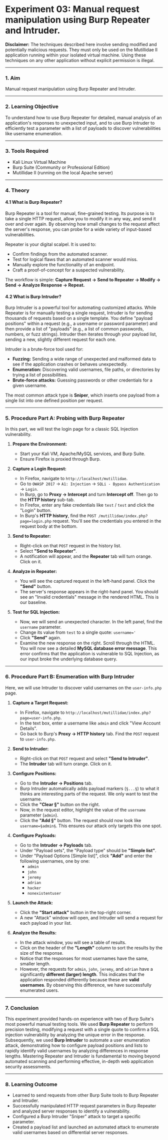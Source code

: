 # Experiment 03: Manual request manipulation using Burp Repeater and Intruder.

**Disclaimer:** The techniques described here involve sending modified and potentially malicious requests. They must only be used on the Mutillidae II application running within your isolated virtual machine. Using these techniques on any other application without explicit permission is illegal.

---

### **1. Aim**

Manual request manipulation using Burp Repeater and Intruder.

---

### **2. Learning Objective**

To understand how to use Burp Repeater for detailed, manual analysis of an application's responses to unexpected input, and to use Burp Intruder to efficiently test a parameter with a list of payloads to discover vulnerabilities like username enumeration.

---

### **3. Tools Required**

- Kali Linux Virtual Machine
- Burp Suite (Community or Professional Edition)
- Mutillidae II (running on the local Apache server)

---

### **4. Theory**

#### **4.1 What is Burp Repeater?**

Burp Repeater is a tool for manual, fine-grained testing. Its purpose is to take a single HTTP request, allow you to modify it in any way, and send it over and over again. By observing how small changes to the request affect the server's response, you can probe for a wide variety of input-based vulnerabilities.

Repeater is your digital scalpel. It is used to:

- Confirm findings from the automated scanner.
- Test for logical flaws that an automated scanner would miss.
- Manually explore the functionality of an endpoint.
- Craft a proof-of-concept for a suspected vulnerability.

The workflow is simple: **Capture Request -> Send to Repeater -> Modify -> Send -> Analyze Response -> Repeat.**

#### **4.2 What is Burp Intruder?**

Burp Intruder is a powerful tool for automating customized attacks. While Repeater is for manually testing a single request, Intruder is for sending thousands of requests based on a single template. You define "payload positions" within a request (e.g., a username or password parameter) and then provide a list of "payloads" (e.g., a list of common passwords, numbers, or fuzz strings). Intruder then iterates through your payload list, sending a new, slightly different request for each one.

Intruder is a brute-force tool used for:

- **Fuzzing:** Sending a wide range of unexpected and malformed data to see if the application crashes or behaves unexpectedly.
- **Enumeration:** Discovering valid usernames, file paths, or directories by trying a list of possibilities.
- **Brute-force attacks:** Guessing passwords or other credentials for a given username.

The most common attack type is **Sniper**, which inserts one payload from a single list into one defined position per request.

---

### **5. Procedure Part A: Probing with Burp Repeater**

In this part, we will test the login page for a classic SQL Injection vulnerability.

1.  **Prepare the Environment:**

    - Start your Kali VM, Apache/MySQL services, and Burp Suite.
    - Ensure Firefox is proxied through Burp.

2.  **Capture a Login Request:**

    - In Firefox, navigate to `http://localhost/mutillidae`.
    - Go to `OWASP 2017` -> `A1: Injection` -> `SQLi - Bypass Authentication` -> `Login`.
    - In Burp, go to **Proxy -> Intercept** and turn **Intercept off**. Then go to the **HTTP history** sub-tab.
    - In Firefox, enter any fake credentials like `test` / `test` and click the "Login" button.
    - In Burp's **HTTP history**, find the `POST /mutillidae/index.php?page=login.php` request. You'll see the credentials you entered in the request body at the bottom.

3.  **Send to Repeater:**

    - Right-click on that `POST` request in the history list.
    - Select **"Send to Repeater"**.
    - A notification will appear, and the **Repeater** tab will turn orange. Click on it.

4.  **Analyze in Repeater:**

    - You will see the captured request in the left-hand panel. Click the **"Send"** button.
    - The server's response appears in the right-hand panel. You should see an "Invalid credentials" message in the rendered HTML. This is our baseline.

5.  **Test for SQL Injection:**
    - Now, we will send an unexpected character. In the left panel, find the `username` parameter.
    - Change its value from `test` to a single quote: `username='`
    - Click **"Send"** again.
    - Examine the new response on the right. Scroll through the HTML. You will now see a detailed **MySQL database error message**. This error confirms that the application is vulnerable to SQL Injection, as our input broke the underlying database query.

---

### **6. Procedure Part B: Enumeration with Burp Intruder**

Here, we will use Intruder to discover valid usernames on the `user-info.php` page.

1.  **Capture a Target Request:**

    - In Firefox, navigate to `http://localhost/mutillidae/index.php?page=user-info.php`.
    - In the text box, enter a username like `admin` and click "View Account Details".
    - Go back to Burp's **Proxy -> HTTP history** tab. Find the `POST` request to `user-info.php`.

2.  **Send to Intruder:**

    - Right-click on that `POST` request and select **"Send to Intruder"**.
    - The **Intruder** tab will turn orange. Click on it.

3.  **Configure Positions:**

    - Go to the **Intruder -> Positions** tab.
    - Burp Intruder automatically adds payload markers (`§...§`) to what it thinks are interesting parts of the request. We only want to test the username.
    - Click the **"Clear §"** button on the right.
    - Now, in the request editor, highlight the value of the `username` parameter (`admin`).
    - Click the **"Add §"** button. The request should now look like `username=§admin§`. This ensures our attack only targets this one spot.

4.  **Configure Payloads:**

    - Go to the **Intruder -> Payloads** tab.
    - Under "Payload sets", the "Payload type" should be **"Simple list"**.
    - Under "Payload Options [Simple list]", click **"Add"** and enter the following usernames, one by one:
      - `admin`
      - `john`
      - `jeremy`
      - `adrian`
      - `hacker`
      - `nonexistentuser`

5.  **Launch the Attack:**

    - Click the **"Start attack"** button in the top-right corner.
    - A new "Attack" window will open, and Intruder will send a request for each payload in your list.

6.  **Analyze the Results:**
    - In the attack window, you will see a table of results.
    - Click on the header of the **"Length"** column to sort the results by the size of the response.
    - Notice that the responses for most usernames have the same, smaller length.
    - However, the requests for `admin`, `john`, `jeremy`, and `adrian` have a significantly **different (larger) length**. This indicates that the application responded differently because these are **valid usernames**. By observing this difference, we have successfully enumerated users.

---

### **7. Conclusion**

This experiment provided hands-on experience with two of Burp Suite's most powerful manual testing tools. We used **Burp Repeater** to perform precision testing, modifying a request with a single quote to confirm a SQL injection vulnerability by analyzing the unique error in the response. Subsequently, we used **Burp Intruder** to automate a user enumeration attack, demonstrating how to configure payload positions and lists to rapidly identify valid usernames by analyzing differences in response lengths. Mastering Repeater and Intruder is fundamental to moving beyond automated scanning and performing effective, in-depth web application security assessments.

---

### **8. Learning Outcome**

- Learned to send requests from other Burp Suite tools to Burp Repeater and Intruder.
- Successfully manipulated HTTP request parameters in Burp Repeater and analyzed server responses to identify a vulnerability.
- Configured a Burp Intruder "Sniper" attack to target a specific parameter.
- Created a payload list and launched an automated attack to enumerate valid usernames based on differential server responses.
